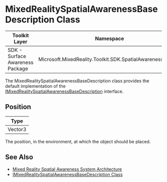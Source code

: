 # MixedRealitySpatialAwarenessBaseDescription Class

| Toolkit Layer | Namespace |
| --- | --- |
| SDK - Surface Awareness Package | Microsoft.MixedReality.Toolkit.SDK.SpatialAwarenessSystem |

The MixedRealitySpatialAwarenessBaseDescription class provides the default implementation of the [IMixedRealitySpatialAwarenessBaseDescription](./IMixedRealitySpatialAwarenessBaseDescription.md) interface.

## Position

| Type |
| --- |
| Vector3 |

The position, in the environment, at which the object should be placed.

## See Also

- [Mixed Reality Spatial Awareness System Architecture](./SpatialAwarenessSystemArchitecture.md)
- [IMixedRealitySpatialAwarenessBaseDescription Class](./IMixedRealitySpatialAwarenessBaseDescription.md)
